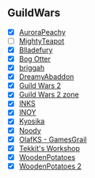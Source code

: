 ## GuildWars

- [x] [AuroraPeachy](https://www.youtube.com/channel/UCrzoluANZlhi24mlQVouTmg)
- [ ] [MightyTeapot](https://www.youtube.com/channel/UCWXo84TV1a6XJZcDOuq6zaQ)
- [x] [Blladefury](https://www.youtube.com/channel/UC7nUyGEbh_Teg39f_pU-xEg)
- [x] [Bog Otter](https://www.youtube.com/channel/UCSzOtbN2xTsI8aQPM2sMmpQ)
- [x] [briggah](https://www.youtube.com/channel/UCwtjGb3GIIiQFqh6qSjCLQQ)
- [x] [DreamyAbaddon](https://www.youtube.com/channel/UCdBwDo_F1wNOxZmgjn-KxvA)
- [x] [Guild Wars 2](https://www.youtube.com/channel/UCP_FgMqOxp_VsM0UfrL-DxA)
- [x] [Guild Wars 2 zone](https://www.youtube.com/channel/UCbHDzLNUyu_HT7nRSNjriUA)
- [x] [INKS](https://www.youtube.com/channel/UCbVGUvx_9SuAYrgJOzBYT7Q)
- [x] [INOY](https://www.youtube.com/channel/UCSoOx7NVJFnolqUwXZ2ghxQ)
- [x] [Kyosika](https://www.youtube.com/channel/UCdg2omrlUUYx_tnyIgNiJSg)
- [x] [Noody](https://www.youtube.com/channel/UC-QH304zT3qOQ2PKrFmngSQ)
- [x] [OlafKS - GamesGrail](https://www.youtube.com/channel/UCRn-m-2nlUUWtBkPb4gRdTg)
- [x] [Tekkit's Workshop](https://www.youtube.com/channel/UC0Feu7AF3QW-WvqRAgs1ycw)
- [x] [WoodenPotatoes](https://www.youtube.com/channel/UCYUY9_i44IDNOs_Ja815mlA)
- [x] [WoodenPotatoes 2](https://www.youtube.com/channel/UC07_U_mN9-gljJkwcGbifcQ)
